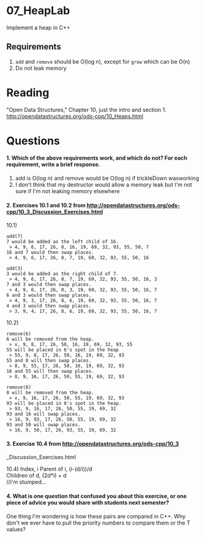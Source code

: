 07_HeapLab
==============

Implement a heap in C++

Requirements
------------

1. `add` and `remove` should be O(log n), except for `grow` which can be O(n)
2. Do not leak memory

Reading
=======
"Open Data Structures," Chapter 10, just the intro and section 1. http://opendatastructures.org/ods-cpp/10_Heaps.html

Questions
=========

#### 1. Which of the above requirements work, and which do not? For each requirement, write a brief response.

1. add is O(log n) and remove would be O(log n) if trickleDown wasworking
2. I don't think that my destructor would allow a memory leak but I'm not sure if I'm not leaking memory elsewhere

#### 2. Exercises 10.1 and 10.2 from http://opendatastructures.org/ods-cpp/10_3_Discussion_Exercises.html

10.1)

	add(7)
	7 would be added as the left child of 16. 
	 > 4, 9, 6, 17, 26, 8, 16, 19, 69, 32, 93, 55, 50, 7
	16 and 7 would then swap places.
	 > 4, 9, 6, 17, 26, 8, 7, 19, 69, 32, 93, 55, 50, 16

	add(3)
	3 would be added as the right child of 7.
	 > 4, 9, 6, 17, 26, 8, 7, 19, 69, 32, 93, 55, 50, 16, 3
	7 and 3 would then swap places. 
	 > 4, 9, 6, 17, 26, 8, 3, 19, 69, 32, 93, 55, 50, 16, 7
	6 and 3 would then swap places. 
	 > 4, 9, 3, 17, 26, 8, 6, 19, 69, 32, 93, 55, 50, 16, 7
	4 and 3 would then swap places.
	 > 3, 9, 4, 17, 26, 8, 6, 19, 69, 32, 93, 55, 50, 16, 7

10.2)

	remove(6)
	6 will be removed from the heap.
	 > x, 9, 8, 17, 26, 50, 16, 19, 69, 32, 93, 55
	55 will be placed in 6's spot in the heap
	 > 55, 9, 8, 17, 26, 50, 16, 19, 69, 32, 93
	55 and 8 will then swap places.
	 > 8, 9, 55, 17, 26, 50, 16, 19, 69, 32, 93
	16 and 55 will then swap places.
	 > 8, 9, 16, 17, 26, 50, 55, 19, 69, 32, 93

	remove(8)
	8 will be removed from the heap.
	 > x, 9, 16, 17, 26, 50, 55, 19, 69, 32, 93
	93 will be placed in 8's spot in the heap.
	 > 93, 9, 16, 17, 26, 50, 55, 19, 69, 32
	93 and 16 will swap places.
	 > 16, 9, 93, 17, 26, 50, 55, 19, 69, 32
	93 and 50 will swap places.
	 > 16, 9, 50, 17, 26, 93, 55, 19, 69, 32


#### 3. Exercise 10.4 from http://opendatastructures.org/ods-cpp/10_3
_Discussion_Exercises.html

10.4)
	Index, i
		Parent of i, (i-(d/i))/d	
		Children of d, (2d*i) + d	
//i'm stumped...


#### 4. What is one question that confused you about this exercise, or one piece of advice you would share with students next semester?

One thing I'm wondering is how these pairs are compared in C++. Why don't we ever have to pull the priority numbers to compare them or the T values?